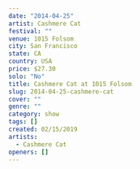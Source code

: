 ```yaml
---
date: "2014-04-25"
artist: Cashmere Cat
festival: ""
venue: 1015 Folsom
city: San Francisco
state: CA
country: USA
price: $27.30
solo: "No"
title: Cashmere Cat at 1015 Folsom
slug: 2014-04-25-cashmere-cat
cover: ""
genre: ""
category: show
tags: []
created: 02/15/2019
artists:
  - Cashmere Cat
openers: []
---
```


